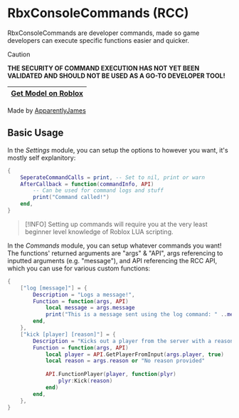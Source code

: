 # RbxConsoleCommands (RCC)
RbxConsoleCommands are developer commands, made so game developers can execute specific functions easier and quicker.

> [!CAUTION]
> **THE SECURITY OF COMMAND EXECUTION HAS NOT YET BEEN VALIDATED AND SHOULD NOT BE USED AS A GO-TO DEVELOPER TOOL!**

| [Get Model on Roblox](https://create.roblox.com/store/asset/17256397886) |
| ------------- |

Made by [ApparentlyJames](https://apparentlyjames.carrd.co/)

## Basic Usage
In the *Settings* module, you can setup the options to however you want, it's mostly self explanitory:
```lua
{
	SeperateCommandCalls = print, -- Set to nil, print or warn
	AfterCallback = function(commandInfo, API)
		-- Can be used for command logs and stuff
		print("Command called!")
	end,
}
```

> [!INFO]
> Setting up commands will require you at the very least beginner level knowledge of Roblox LUA scripting.

In the *Commands* module, you can setup whatever commands you want! The functions' returned arguments are "args" & "API", args referencing to inputted arguments (e.g. "message"), and API referencing the RCC API, which you can use for various custom functions:
```lua
{
	["log [message]"] = {
		Description = "Logs a message!",
		Function = function(args, API)
			local message = args.message
			print("This is a message sent using the log command: " ..message)
		end,
	},
	["kick [player] [reason]"] = {
		Description = "Kicks out a player from the server with a reason",
		Function = function(args, API)
			local player = API.GetPlayerFromInput(args.player, true)
			local reason = args.reason or "No reason provided"
			
			API.FunctionPlayer(player, function(plyr)
				plyr:Kick(reason)
			end)
		end,
	},
}
```
